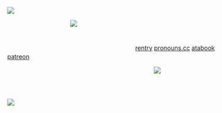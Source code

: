 ![](https://file.garden/ZSD6qQh9SRsD-dy3/dividers/pink%20laces%20bottom.png)

  ㅤㅤㅤㅤㅤㅤㅤ       ㅤ       ㅤ       ㅤ ![](https://animota.net/cdn/shop/products/nendoroid-swacchao-jujutsu-kaisen-nobara-kugisaki-514531.jpg?v=1650507018)
  ㅤㅤㅤㅤㅤㅤㅤ    ㅤㅤㅤㅤㅤㅤㅤ    ㅤㅤㅤㅤㅤㅤㅤ   ㅤㅤㅤㅤㅤ                    ㅤ ㅤ ㅤㅤ                    ㅤ ㅤ      ㅤ       ㅤ       ㅤ      ㅤ       ㅤ       ㅤ       ㅤ  

  ㅤㅤㅤㅤㅤㅤㅤ    ㅤㅤㅤㅤㅤㅤㅤ    ㅤㅤㅤㅤㅤㅤㅤㅤ   [rentry](https://rentry.co/itaafushikugi) [pronouns.cc](https://pronouns.cc/@itafushikugii) [atabook](https://itafushikugi.atabook.org/) [patreon](https://www.patreon.com/c/plasmavessel/about)ㅤ    

  ㅤㅤㅤㅤㅤㅤㅤ    ㅤㅤㅤㅤㅤㅤㅤ    ㅤㅤㅤㅤㅤㅤㅤ    ㅤㅤㅤ ㅤ![](https://komarev.com/ghpvc/?username=itafushikugi&color=ff69b4&label=+cuties!!+🌸)

ㅤㅤㅤㅤㅤㅤㅤ   ㅤㅤㅤㅤㅤㅤ    ㅤㅤㅤㅤㅤㅤㅤ        ㅤㅤㅤㅤㅤㅤㅤ    ㅤㅤㅤㅤㅤㅤㅤ   ㅤㅤㅤㅤㅤㅤ    ㅤㅤㅤㅤㅤㅤㅤ     
![](https://file.garden/ZSD6qQh9SRsD-dy3/dividers/pink%20laces%20top.png)
